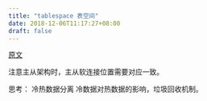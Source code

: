 ```yaml
---
title: "tablespace 表空间"
date: 2018-12-06T11:17:27+08:00
draft: false
---
```


[原文](https://www.cnblogs.com/zhangeamon/p/7552584.html)

注意主从架构时，主从软连接位置需要对应一致。

思考： 冷热数据分离 冷数据对热数据的影响，垃圾回收机制。

